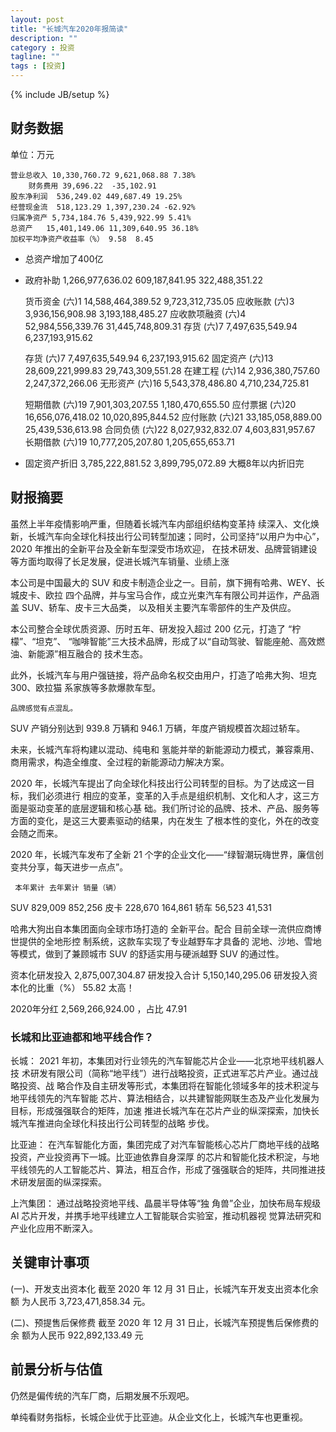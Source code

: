 ```yaml
---
layout: post
title: "长城汽车2020年报简读"
description: ""
category : 投资
tagline: ""
tags : [投资]
---
```

{% include JB/setup %}


## 财务数据
单位：万元

    营业总收入 10,330,760.72 9,621,068.88 7.38%
        财务费用 39,696.22  -35,102.91
    股东净利润  536,249.02 449,687.49 19.25%
    经营现金流  518,123.29 1,397,230.24 -62.92%
    归属净资产 5,734,184.76 5,439,922.99 5.41%
    总资产   15,401,149.06 11,309,640.95 36.18%
    加权平均净资产收益率（%） 9.58  8.45 

* 总资产增加了400亿
* 政府补助 1,266,977,636.02 609,187,841.95 322,488,351.22

    货币资金 (六)1 14,588,464,389.52 9,723,312,735.05
    应收账款 (六)3 3,936,156,908.98 3,193,188,485.27
    应收款项融资 (六)4 52,984,556,339.76 31,445,748,809.31
    存货 (六)7 7,497,635,549.94 6,237,193,915.62

    存货 (六)7 7,497,635,549.94 6,237,193,915.62
    固定资产 (六)13 28,609,221,999.83 29,743,309,551.28
    在建工程 (六)14 2,936,380,757.60 2,247,372,266.06
    无形资产 (六)16 5,543,378,486.80 4,710,234,725.81

    短期借款 (六)19 7,901,303,207.55 1,180,470,655.50
    应付票据 (六)20 16,656,076,418.02 10,020,895,844.52
    应付账款 (六)21 33,185,058,889.00 25,439,536,613.98
    合同负债 (六)22 8,027,932,832.07 4,603,831,957.67
    长期借款 (六)19 10,777,205,207.80 1,205,655,653.71

* 固定资产折旧 3,785,222,881.52 3,899,795,072.89
  大概8年以内折旧完


## 财报摘要
虽然上半年疫情影响严重，但随着长城汽车内部组织结构变革持
续深入、文化焕新，长城汽车向全球化科技出行公司转型加速；同时，公司坚持“以用户为中心”，2020 年推出的全新平台及全新车型深受市场欢迎，
在技术研发、品牌营销建设等方面均取得了长足发展，促进长城汽车销量、业绩上涨

本公司是中国最大的 SUV 和皮卡制造企业之一。目前，旗下拥有哈弗、WEY、长城皮卡、欧拉
四个品牌，并与宝马合作，成立光束汽车有限公司并运作，产品涵盖 SUV、轿车、皮卡三大品类，
以及相关主要汽车零部件的生产及供应。

本公司整合全球优质资源、历时五年、研发投入超过 200 亿元，打造了 “柠檬”、“坦克”、
“咖啡智能”三大技术品牌，形成了以“自动驾驶、智能座舱、高效燃油、新能源”相互融合的
技术生态。

此外，长城汽车与用户强链接，将产品命名权交由用户，打造了哈弗大狗、坦克 300、欧拉猫
系家族等多款爆款车型。

    品牌感觉有点混乱。

SUV 产销分别达到 939.8 万辆和 946.1 万辆，年度产销规模首次超过轿车。

未来，长城汽车将构建以混动、纯电和
氢能并举的新能源动力模式，兼容乘用、商用需求，构造全维度、全过程的新能源动力解决方案。

2020 年，长城汽车提出了向全球化科技出行公司转型的目标。为了达成这一目标，我们必须进行
相应的变革，变革的入手点是组织机制、文化和人才，这三方面是驱动变革的底层逻辑和核心基
础。我们所讨论的品牌、技术、产品、服务等方面的变化，是这三大要素驱动的结果，内在发生
了根本性的变化，外在的改变会随之而来。

2020 年，长城汽车发布了全新 21 个字的企业文化——“绿智潮玩嗨世界，廉信创变共分享，每天进步一点点”。

     本年累计 去年累计 销量（辆）
SUV  829,009  852,256
皮卡 228,670  164,861
轿车 56,523   41,531



哈弗大狗出自本集团面向全球市场打造的
全新平台。配合
目前全球一流供应商博世提供的全地形控
制系统，这款车实现了专业越野车才具备的
泥地、沙地、雪地等模式，做到了兼顾城市
SUV 的舒适实用与硬派越野 SUV 的通过性。


资本化研发投入 2,875,007,304.87
研发投入合计 5,150,140,295.06
研发投入资本化的比重（%） 55.82   太高！

2020年分红 2,569,266,924.00 ，占比 47.91

### 长城和比亚迪都和地平线合作？
长城：
    2021 年初，本集团对行业领先的汽车智能芯片企业——北京地平线机器人技
    术研发有限公司（简称“地平线”）进行战略投资，正式进军芯片产业。通过战略投资、战
    略合作及自主研发等形式，本集团将在智能化领域多年的技术积淀与地平线领先的汽车智能
    芯片、算法相结合，以共建智能网联生态及产业化发展为目标，形成强强联合的矩阵，加速
    推进长城汽车在芯片产业的纵深探索，加快长城汽车推进向全球化科技出行公司转型的战略
    步伐。

比亚迪：
    在汽车智能化方面，集团完成了对汽车智能核心芯片厂商地平线的战略投资，产业投资再下一城。比亚迪依靠自身深厚
    的芯片和智能化技术积淀，与地平线领先的人工智能芯片、算法，相互合作，形成了强强联合的矩阵，共同推进技术研发层面的纵深探索。

上汽集团：
    通过战略投资地平线、晶晨半导体等“独
    角兽”企业，加快布局车规级 AI 芯片开发，并携手地平线建立人工智能联合实验室，推动机器视
    觉算法研究和产业化应用不断深入。


## 关键审计事项
(一)、开发支出资本化
截至 2020 年 12 月 31 日止，长城汽车开发支出资本化余额
为人民币 3,723,471,858.34 元。

(二)、预提售后保修费
截至 2020 年 12 月 31 日止，长城汽车预提售后保修费的余
额为人民币 922,892,133.49 元



## 前景分析与估值

仍然是偏传统的汽车厂商，后期发展不乐观吧。

单纯看财务指标，长城企业优于比亚迪。从企业文化上，长城汽车也更重视。
